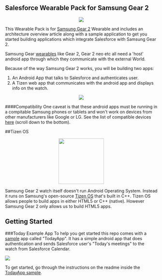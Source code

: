 ## Salesforce Wearable Pack for Samsung Gear 2

<p align='center'>

  <img src="https://raw.githubusercontent.com/developerforce/WearablePack-SamsungGear2/master/images/samsung-watch-and-phone-3.png?token=626337__eyJzY29wZSI6IlJhd0Jsb2I6ZGV2ZWxvcGVyZm9yY2UvV2VhcmFibGVQYWNrLVNhbXN1bmdHZWFyMi9tYXN0ZXIvaW1hZ2VzL3NhbXN1bmctd2F0Y2gtYW5kLXBob25lLTMucG5nIiwiZXhwaXJlcyI6MTQwMjcwNzU3Mn0%3D--76b8409ae656dac6b71a00427177960c1c1fb7c4" />    

    
</p>

This Wearable Pack is for <a href="http://developer.samsung.com/samsung-gear" target="_blank"> Samsung Gear 2</a> Wearable and includes an architecture overview article along with a sample application to get you started building applications which integrate Salesforce with Samsung Gear 2.


Samsung Gear <a href="http://www.samsung.com/global/microsite/gear/gear2_design.html" target="_blank">wearables</a> like Gear 2, Gear 2 neo etc all need a 'host' android app through which they communicate with the external World. 

<p>Because of the way Samsung Gear 2 works, you will be building two apps: 

<ol>
<li>An Android App that talks to Salesforce and authenticates user. </li>
<li>A Tizen web app that communicates with the android app and displays info on the watch.</li>
</ol>
</p>
   

<p align="center">

  <img src="https://raw.githubusercontent.com/developerforce/WearablePack-SamsungGear2/master/images/high-level-architecture.png?token=626337__eyJzY29wZSI6IlJhd0Jsb2I6ZGV2ZWxvcGVyZm9yY2UvV2VhcmFibGVQYWNrLVNhbXN1bmdHZWFyMi9tYXN0ZXIvaW1hZ2VzL2hpZ2gtbGV2ZWwtYXJjaGl0ZWN0dXJlLnBuZyIsImV4cGlyZXMiOjE0MDI3MDc5OTd9--3c7597a4a523059428f1b7478b0dddf0358e59cc"/>  
  </img>
</p>

####Compatibility
One caveat is that these android apps must be running in a compitable Samsung phones or tablets and won't work on devices from other manufacturers like Google or LG. See the list of compatible devices <a href="http://www.samsung.com/global/microsite/gear/gear2_features.html" target="_blank">here</a> (scroll down to the bottom).

##Tizen OS
<p align='center'>
<a href="http://tizen.org" target="_blank"> 
  <img src="https://raw.githubusercontent.com/developerforce/WearablePack-SamsungGear2/master/images/tizen-logo.png?token=626337__eyJzY29wZSI6IlJhd0Jsb2I6ZGV2ZWxvcGVyZm9yY2UvV2VhcmFibGVQYWNrLVNhbXN1bmdHZWFyMi9tYXN0ZXIvaW1hZ2VzL3RpemVuLWxvZ28ucG5nIiwiZXhwaXJlcyI6MTQwMjY5OTUwMH0%3D--07da3d5e3a69067179645a9dd66eaa3d3c1d44dc" height="150px"/>  
  </img>
  </a>
  </p>
Samsung Gear 2 watch itself doesn't run Android Operating System. Instead it runs on Samsung's open-source <a href="http://tizen.org" target="_blank">Tizen OS</a> that's built in C++. Tizen OS allows people to build apps in either HTML5 or C++ (native). However Samsung Gear 2 only allows us to build HTML5 apps.

<h2>Getting Started</h2>



###Today Example App
 To help you get started this repo comes with a [sample](https://github.com/developerforce/WearablePack-SamsungGear2/tree/master/samples/TodayApp) app called "TodayApp". It has a simple android app that does authentication and sends Salesforce user's "Today's meetings" to the watch from Salesforce Calendar. 

  <img src="https://raw.githubusercontent.com/developerforce/WearablePack-SamsungGear2/master/images/tizen-gif2.gif?token=626337__eyJzY29wZSI6IlJhd0Jsb2I6ZGV2ZWxvcGVyZm9yY2UvV2VhcmFibGVQYWNrLVNhbXN1bmdHZWFyMi9tYXN0ZXIvaW1hZ2VzL3RpemVuLWdpZjIuZ2lmIiwiZXhwaXJlcyI6MTQwMjcwMTMwMn0%3D--a6836c43ba95027eb793aaf8cccf7f5e263c39a4"/>  
  </img>



To get started, go through the instructions on the readme inside the [TodayApp sample](https://github.com/developerforce/WearablePack-SamsungGear2/tree/master/samples/TodayApp).


